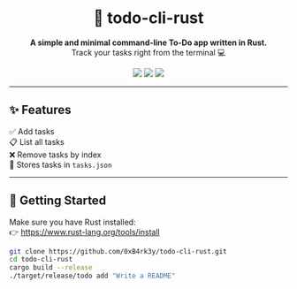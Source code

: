 <h1 align="center">🦀 todo-cli-rust</h1>
<p align="center">
  <b>A simple and minimal command-line To-Do app written in Rust.</b><br>
  Track your tasks right from the terminal 💻
</p>

<p align="center">
  <img src="https://img.shields.io/badge/Rust-%23000000.svg?style=flat&logo=rust&logoColor=white" />
  <img src="https://img.shields.io/badge/platform-Terminal-blue.svg" />
  <img src="https://img.shields.io/badge/status-Active-success.svg" />
</p>

---

## ✨ Features

✅ Add tasks  
📋 List all tasks  
❌ Remove tasks by index  
💾 Stores tasks in `tasks.json`  

---

## 🚀 Getting Started

Make sure you have Rust installed:  
👉 https://www.rust-lang.org/tools/install

```bash
git clone https://github.com/0xB4rk3y/todo-cli-rust.git
cd todo-cli-rust
cargo build --release
./target/release/todo add "Write a README"
